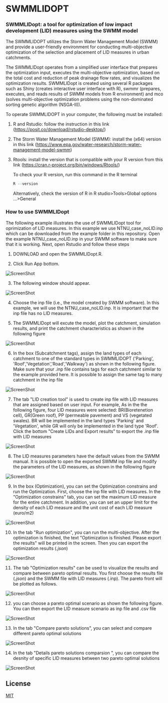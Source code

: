# SWMMLIDOPT
### SWMMLIDopt: a tool for optimization of low impact development (LID) measures using the SWMM model

The SWMMLIDOPT utilizes the Storm Water Management Model (SWMM) and provide a user-friendly environment for conducting multi-objective optimization of the selection and placement of LID measures in urban catchments.  

The SWMMLIDopt operates from a simplified user interface that prepares the optimization input, executes the multi-objective optimization, based on the total cost and reduction of peak drainage flow rates, and visualizes the optimization results. SWMMLIDopt is created using several R packages such as Shiny (creates interactive user interface with R), swmmr (prepares, executes, and reads results of SWMM models from R environment) and mco (solves multi-objective optimization problems using the non-dominated sorting genetic algorithm (NSGA-II)). 

To operate SWMMLIDOPT in your computer, the following must be installed: 

1. R and Rstudio: follow the instruction in this link (https://posit.co/download/rstudio-desktop/)
2. The Storm Water Management Model (SWMM): install the (x64) version in this link (https://www.epa.gov/water-research/storm-water-management-model-swmm)
3. Rtools: install the version that is compatible with your R version from this link (https://cran.r-project.org/bin/windows/Rtools/) 
  
      To check your R version, run this command in the R terminal 
    ```r
    R --version
    ```
    Alternatively, check the version of R in R studio>Tools>Global options ...>General 


### How to use SWMMLIDopt

The following example illustrates the use of SWMMLIDopt tool for oprimization of LID measures. In this example we use NTNU_case_noLID.inp which can be downloaded from the example folder in this repository. Open the example NTNU_case_noLID.inp in your SWMM software to make sure that it is working. Next, open Rstudio and follow these steps 

1. DOWNLOAD and open the SWMMLIDopt.R.

2. Click Run App bottom. 

![ScreenShot](/Figures/fig0.JPG)

3. The following window should appear.

![ScreenShot](/Figures/fig1.JPG)

4. Choose the inp file (i.e., the model created by SWMM software). In this example, we will use the NTNU_case_noLID.inp. It is important that the inp file has no LID measures. 

5. The SWMMLIDopt will excute the model, plot the catchment, simulation results, and print the catchment characteristics as shown in the following figure

![ScreenShot](/Figures/fig2.JPG)

6. In the box (Subcatchment tags), assign the land types of each catchment to one of the standard types in SWMMLIDOPT ('Parking', 'Roof','Vegetation','Road','Walkway') as shown in the following figure. Make sure that your .inp file contains tags for each catchment similar to the example provided here. It is possible to assign the same tag to many catchment in the inp file

![ScreenShot](/Figures/fig3.JPG)

7. The tab "LID creation tool" is used to create inp file with LID measures that are assigned based on user input. For example, As in the the following figure, four LID measures were selected: BR(Bioretenetion cell), GR(Green roof), PP (permeable pavement) and VS (vegetated swales). BR will be implemented in the land types 'Parking' and 'Vegetation', while GR will only be implemented in the land type 'Roof'. Click the bottom "Create LIDs and Export results" to export the .inp file with LID measures

![ScreenShot](/Figures/fig4b.JPG)

8. The LID measures parameters have the default values from the SWMM manual. It is possible to open the exported SWMM inp file and modify the parameters of the LID measures, as shown in the following figure

![ScreenShot](/Figures/fig6.JPG)

9. In the box (Optimization), you can set the Optimization constrains and run the Optimization. First, choose the inp file with LID measures. In the "Optimization constrains" tab, you can set the maximum LID measure for the entire catchment. In addition, you can set an upper limit for the density of each LID measure and the unit cost of each LID measure (euro/m2)

![ScreenShot](/Figures/fig7.JPG)

10. In the tab "Run optimization", you can run the multi-objective. After the optimization is finished, the text "Optimization is finished. Please export the results" will be printed in the screen. Then you can export the optimization results (*.json*)

![ScreenShot](/Figures/fig8.JPG)

11. The tab "Optimization results" can be used to visualize the results and compare between pareto optimal results. You first choose the results file (*.json*) and the SWMM file with LID measures (.inp). The pareto front will be plotted as follows.

![ScreenShot](/Figures/fig9.JPG)

12. you can choose a pareto optimal scenario as shown the following figure. You can then export the LID measure scenario as inp file and .csv file

![ScreenShot](/Figures/fig10.JPG)

13. In the tab "Compare pareto solutions", you can select and compare different pareto optimal solutions 

![ScreenShot](/Figures/fig11.JPG)


14. In the tab "Details pareto solutions comparsion ", you can compare the desnity of specific LID measures between two pareto optimal solutions         

![ScreenShot](/Figures/fig12.JPG)


## License

[MIT](https://choosealicense.com/licenses/mit/)
